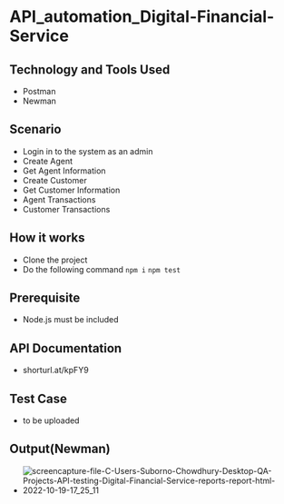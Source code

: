 # API_automation_Digital-Financial-Service

## Technology and Tools Used
 - Postman
 - Newman 
 
## Scenario
 - Login in to the system as an admin 
 - Create Agent
 - Get Agent Information
 - Create Customer
 - Get Customer Information
 - Agent Transactions
 - Customer Transactions
 
## How it works
 - Clone the project
 - Do the following command
 ``` npm i ```
 ``` npm test ```
 
## Prerequisite
 - Node.js must be included
 
## API Documentation
 - shorturl.at/kpFY9
 
## Test Case
 - to be uploaded
 
## Output(Newman)
 - ![screencapture-file-C-Users-Suborno-Chowdhury-Desktop-QA-Projects-API-testing-Digital-Financial-Service-reports-report-html-2022-10-19-17_25_11](https://user-images.githubusercontent.com/44720321/196681148-d307bc49-5b29-4406-9166-9bbad60a6ce1.png)
